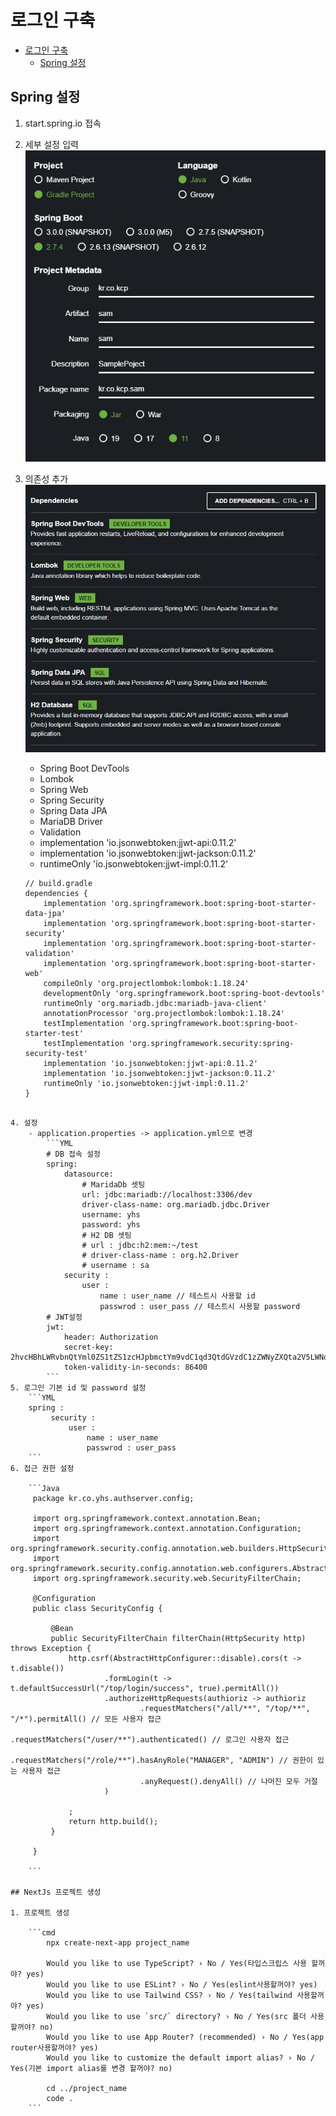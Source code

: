 # 로그인 구축

-   [로그인 구축](#로그인-구축)
    -   [Spring 설정](#spring-설정)

## Spring 설정

1. start.spring.io 접속
2. 세부 설정 입력
   ![Project](../image/2022-09-29%2013%2038%2052.jpg)
3. 의존성 추가
   ![Dependencies](../image/2022-09-29%2013%2043%2027.jpg)

    - Spring Boot DevTools
    - Lombok
    - Spring Web
    - Spring Security
    - Spring Data JPA
    - MariaDB Driver
    - Validation
    - implementation 'io.jsonwebtoken:jjwt-api:0.11.2'
    - implementation 'io.jsonwebtoken:jjwt-jackson:0.11.2'
    - runtimeOnly 'io.jsonwebtoken:jjwt-impl:0.11.2'

    ```
    // build.gradle
    dependencies {
        implementation 'org.springframework.boot:spring-boot-starter-data-jpa'
        implementation 'org.springframework.boot:spring-boot-starter-security'
        implementation 'org.springframework.boot:spring-boot-starter-validation'
        implementation 'org.springframework.boot:spring-boot-starter-web'
        compileOnly 'org.projectlombok:lombok:1.18.24'
        developmentOnly 'org.springframework.boot:spring-boot-devtools'
        runtimeOnly 'org.mariadb.jdbc:mariadb-java-client'
        annotationProcessor 'org.projectlombok:lombok:1.18.24'
        testImplementation 'org.springframework.boot:spring-boot-starter-test'
        testImplementation 'org.springframework.security:spring-security-test'
        implementation 'io.jsonwebtoken:jjwt-api:0.11.2'
        implementation 'io.jsonwebtoken:jjwt-jackson:0.11.2'
        runtimeOnly 'io.jsonwebtoken:jjwt-impl:0.11.2'
    }
    ```

````

4. 설정
    - application.properties -> application.yml으로 변경
        ```YML
        # DB 접속 설정
        spring:
            datasource:
                # MaridaDb 셋팅
                url: jdbc:mariadb://localhost:3306/dev
                driver-class-name: org.mariadb.jdbc.Driver
                username: yhs
                password: yhs
                # H2 DB 셋팅
                # url : jdbc:h2:mem:~/test
                # driver-class-name : org.h2.Driver
                # username : sa
            security :
                user :
                    name : user_name // 테스트시 사용할 id
                    passwrod : user_pass // 테스트시 사용할 password
        # JWT설정
        jwt:
            header: Authorization
            secret-key: 2hvcHBhLWRvbnQtYml0ZS1tZS1zcHJpbmctYm9vdC1qd3QtdGVzdC1zZWNyZXQta2V5LWNob3BwYS1kb250LWJpdGUtbWUtc3ByaW5nLWJvb3Qtand0LXRlc3Qtc2VjcmV0LWtleQo=
            token-validity-in-seconds: 86400
        ```
5. 로그인 기본 id 및 password 설정
    ```YML
    spring :
         security :
             user :
                 name : user_name
                 passwrod : user_pass
    ```
6. 접근 권한 설정

    ```Java
     package kr.co.yhs.authserver.config;

     import org.springframework.context.annotation.Bean;
     import org.springframework.context.annotation.Configuration;
     import org.springframework.security.config.annotation.web.builders.HttpSecurity;
     import org.springframework.security.config.annotation.web.configurers.AbstractHttpConfigurer;
     import org.springframework.security.web.SecurityFilterChain;

     @Configuration
     public class SecurityConfig {

         @Bean
         public SecurityFilterChain filterChain(HttpSecurity http) throws Exception {
             http.csrf(AbstractHttpConfigurer::disable).cors(t -> t.disable())
                     .formLogin(t -> t.defaultSuccessUrl("/top/login/success", true).permitAll())
                     .authorizeHttpRequests(authioriz -> authioriz
                             .requestMatchers("/all/**", "/top/**", "/*").permitAll() // 모든 사용자 접근
                             .requestMatchers("/user/**").authenticated() // 로그인 사용자 접근
                             .requestMatchers("/role/**").hasAnyRole("MANAGER", "ADMIN") // 권한이 있는 사용자 접근
                             .anyRequest().denyAll() // 나머진 모두 거절
                     )

             ;
             return http.build();
         }

     }

    ```

## NextJs 프로젝트 생성

1. 프로젝트 생성

    ```cmd
        npx create-next-app project_name

        Would you like to use TypeScript? › No / Yes(타입스크립스 사용 할꺼야? yes)
        Would you like to use ESLint? › No / Yes(eslint사용할꺼야? yes)
        Would you like to use Tailwind CSS? › No / Yes(tailwind 사용할꺼야? yes)
        Would you like to use `src/` directory? › No / Yes(src 폴더 사용할꺼야? no)
        Would you like to use App Router? (recommended) › No / Yes(app router사용할꺼야? yes)
        Would you like to customize the default import alias? › No / Yes(기본 import alias를 변경 할꺼야? no)

        cd ../project_name
        code .
    ```
````
